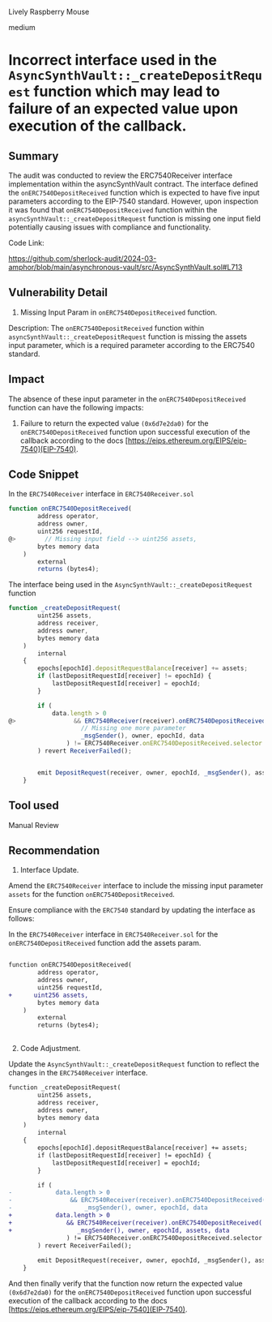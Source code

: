 Lively Raspberry Mouse

medium

# Incorrect interface used in the `AsyncSynthVault::_createDepositRequest` function which may lead to failure of an expected value upon execution of the callback.

## Summary

The audit  was conducted to review the ERC7540Receiver interface implementation within the asyncSynthVault contract. The interface defined the `onERC7540DepositReceived` function which is expected to have five input parameters according to the EIP-7540 standard. However, upon inspection it was found that `onERC7540DepositReceived` function within the `asyncSynthVault::_createDepositRequest` function is missing one input field potentially causing issues with compliance and functionality.

Code Link:

https://github.com/sherlock-audit/2024-03-amphor/blob/main/asynchronous-vault/src/AsyncSynthVault.sol#L713

## Vulnerability Detail

1. Missing Input Param in `onERC7540DepositReceived` function.

Description: The `onERC7540DepositReceived` function within `asyncSynthVault::_createDepositRequest` function is missing the assets input parameter, which is a required parameter according to the ERC7540 standard.

## Impact

The absence of these input parameter in the `onERC7540DepositReceived` function can have the following impacts:

1. Failure to return the expected value `(0x6d7e2da0)` for the `onERC7540DepositReceived` function upon successful execution of the callback according to the docs [https://eips.ethereum.org/EIPS/eip-7540](EIP-7540).

## Code Snippet

In the `ERC7540Receiver` interface in `ERC7540Receiver.sol`

```javascript
function onERC7540DepositReceived(
        address operator,
        address owner,
        uint256 requestId,
@>        // Missing input field --> uint256 assets,
        bytes memory data
    )
        external
        returns (bytes4);

```

The interface being used in the `AsyncSynthVault::_createDepositRequest` function 

```javascript
function _createDepositRequest(
        uint256 assets,
        address receiver,
        address owner,
        bytes memory data
    )
        internal
    {
        epochs[epochId].depositRequestBalance[receiver] += assets;
        if (lastDepositRequestId[receiver] != epochId) {
            lastDepositRequestId[receiver] = epochId;
        }

        if (
            data.length > 0
@>                && ERC7540Receiver(receiver).onERC7540DepositReceived(
                    // Missing one more parameter
                    _msgSender(), owner, epochId, data
                ) != ERC7540Receiver.onERC7540DepositReceived.selector
        ) revert ReceiverFailed();


        emit DepositRequest(receiver, owner, epochId, _msgSender(), assets);
    }

```

## Tool used

Manual Review

## Recommendation

1. Interface Update.

Amend the `ERC7540Receiver` interface to include the missing input parameter `assets` for the function `onERC7540DepositReceived`.

Ensure compliance with the `ERC7540` standard by updating the interface as follows:

In the `ERC7540Receiver` interface in `ERC7540Receiver.sol` for the `onERC7540DepositReceived` function add the assets param.

```diff

function onERC7540DepositReceived(
        address operator,
        address owner,
        uint256 requestId,
+      uint256 assets,
        bytes memory data
    )
        external
        returns (bytes4);
        
```

2. Code Adjustment.

Update the `AsyncSynthVault::_createDepositRequest` function to reflect the changes in the `ERC7540Receiver` interface.

```diff
function _createDepositRequest(
        uint256 assets,
        address receiver,
        address owner,
        bytes memory data
    )
        internal
    {
        epochs[epochId].depositRequestBalance[receiver] += assets;
        if (lastDepositRequestId[receiver] != epochId) {
            lastDepositRequestId[receiver] = epochId;
        }

        if (
-            data.length > 0
-                && ERC7540Receiver(receiver).onERC7540DepositReceived(
-                    _msgSender(), owner, epochId, data
+            data.length > 0
+               && ERC7540Receiver(receiver).onERC7540DepositReceived(
+                  _msgSender(), owner, epochId, assets, data
                ) != ERC7540Receiver.onERC7540DepositReceived.selector
        ) revert ReceiverFailed();
       
        emit DepositRequest(receiver, owner, epochId, _msgSender(), assets);
    }

```

And then finally verify that the function now return the expected value `(0x6d7e2da0)` for the `onERC7540DepositReceived` function upon successful execution of the callback according to the docs [https://eips.ethereum.org/EIPS/eip-7540](EIP-7540).


